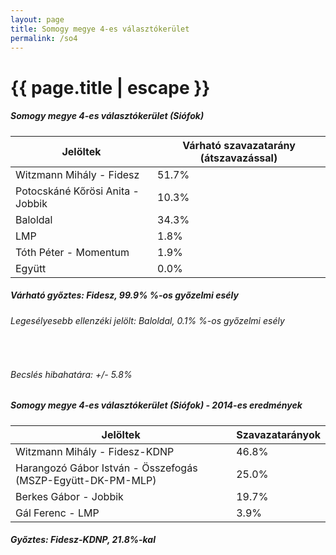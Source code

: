 ```yaml
---
layout: page
title: Somogy megye 4-es választókerület
permalink: /so4
---
```


<h1 class="page-title">{{ page.title | escape }}</h1>

<div class="section">
    <div class="row">
          <div class="col s12">
		  <h5>Somogy megye 4-es választókerület (Siófok)</h5>
            <table class="responsive-table">
              <thead>
                <tr>
                    <th>Jelöltek</th>
                    <th>Várható szavazatarány (átszavazással)</th>
                </tr>
              </thead>
              <tbody>
             <tr>
                  <td>Witzmann Mihály - Fidesz</td>
				  <td id="id_fidesz">51.7% </td>
			</tr>
			<tr><td>Potocskáné Kőrösi Anita - Jobbik</td><td id="id_jobbik">10.3% </td></tr>
<tr>
                  <td>Baloldal</td>
				  <td id="id_baloldal">34.3% </td>
			</tr>
			<tr>
                  <td>LMP</td>
				  <td id="lmp">1.8% </td>
			</tr>
			<tr>
				  <td>Tóth Péter - Momentum</td>
				  <td id="momentum">1.9% </td>
			</tr>
<tr>
<td>Együtt</td>
<td id="egyutt">0.0% </td>
</tr>                
              </tbody>
            </table>
			<h5>Várható győztes: <span id="gyoztes">Fidesz, </span><span id="esely">99.9% </span><span>%-os győzelmi esély</span></h5>
			<h6>Legesélyesebb ellenzéki jelölt: <span id="masodik">Baloldal, </span><span id="esely2">0.1% </span><span>%-os győzelmi esély</span></h6>
			<br/>
			<h6>Becslés hibahatára: +/- 5.8%</h6>
          </div>
    </div>
</div>

<div class="section">
    <div class="row">
          <div class="col s12">
		  <h5>Somogy megye 4-es választókerület (Siófok) - 2014-es eredmények</h5>
            <table class="responsive-table">
              <thead>
                <tr>
                    <th>Jelöltek</th>
                    <th>Szavazatarányok</th>
                </tr>
              </thead>
              <tbody>
             <tr>
                  <td>Witzmann Mihály - Fidesz-KDNP</td>
				  <td>46.8%</td>
			</tr>
			<tr>
			      <td>Harangozó Gábor István - Összefogás (MSZP-Együtt-DK-PM-MLP)</td>
				  <td>25.0%</td>  
			</tr>
			<tr>
			      <td>Berkes Gábor - Jobbik</td>
				  <td>19.7%</td>
			</tr>
			<tr>
				  <td>Gál Ferenc - LMP</td>
				  <td>3.9%</td>
			</tr>  	
              </tbody>
            </table>
			<h5>Győztes: Fidesz-KDNP, 21.8%-kal</h5>
          </div>
    </div>
</div>
